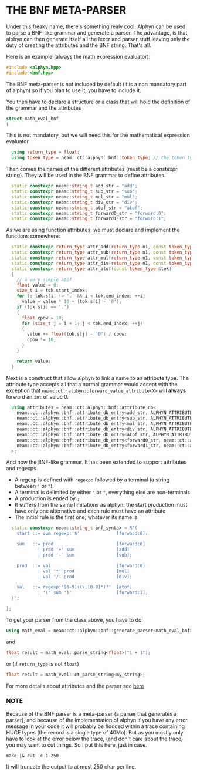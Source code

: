 
# THE BNF META-PARSER

Under this freaky name, there's something realy cool.
Alphyn can be used to parse a BNF-like grammar and generate a parser.
The advantage, is that alphyn can then generate itself all the lexer and parser stuff
leaving only the duty of creating the attributes and the BNF string. That's all.

Here is an example (always the math expression evaluator):

```c++
#include <alphyn.hpp>
#include <bnf.hpp>
```

The BNF meta-parser is not included by default (it is a non mandatory part of alphyn) so if you plan to use it, you have to include it.

You then have to declare a structure or a class that will hold the definition of the grammar and the attributes

```c++
struct math_eval_bnf
{
```

This is not mandatory, but we will need this for the mathematical expression evaluator
```c++
  using return_type = float;
  using token_type = neam::ct::alphyn::bnf::token_type; // the token type generated by the bnf meta-parser
```

Then comes the names of the different attributes (must be a constexpr string). They will be used in the BNF grammar to define attributes.
```c++
  static constexpr neam::string_t add_str = "add";
  static constexpr neam::string_t sub_str = "sub";
  static constexpr neam::string_t mul_str = "mul";
  static constexpr neam::string_t div_str = "div";
  static constexpr neam::string_t atof_str = "atof";
  static constexpr neam::string_t forward0_str = "forward:0";
  static constexpr neam::string_t forward1_str = "forward:1";
```

As we are using function attributes, we must declare and implement the functions somewhere:
```c++
  static constexpr return_type attr_add(return_type n1, const token_type &, return_type n2) { return n1 + n2; }
  static constexpr return_type attr_sub(return_type n1, const token_type &, return_type n2) { return n1 - n2; }
  static constexpr return_type attr_mul(return_type n1, const token_type &, return_type n2) { return n1 * n2; }
  static constexpr return_type attr_div(return_type n1, const token_type &, return_type n2) { return n1 / n2; }
  static constexpr return_type attr_atof(const token_type &tok)
  {
    // a very simple atof
    float value = 0;
    size_t i = tok.start_index;
    for (; tok.s[i] != '.' && i < tok.end_index; ++i)
      value = value * 10 + (tok.s[i] - '0');
    if (tok.s[i] == '.')
    {
      float cpow = 10;
      for (size_t j = i + 1; j < tok.end_index; ++j)
      {
        value += float(tok.s[j] - '0') / cpow;
        cpow *= 10;
      }
    }

    return value;
  }
```

Next is a construct that allow alphyn to link a name to an attribute type.
The attribute type accepts all that a normal grammar would accept with the exception that
`neam::ct::alphyn::forward_value_attribute<X>` will **always** forward an `int` of value 0.

```c++
  using attributes = neam::ct::alphyn::bnf::attribute_db<
    neam::ct::alphyn::bnf::attribute_db_entry<add_str, ALPHYN_ATTRIBUTE(&attr_add)>,
    neam::ct::alphyn::bnf::attribute_db_entry<sub_str, ALPHYN_ATTRIBUTE(&attr_sub)>,
    neam::ct::alphyn::bnf::attribute_db_entry<mul_str, ALPHYN_ATTRIBUTE(&attr_mul)>,
    neam::ct::alphyn::bnf::attribute_db_entry<div_str, ALPHYN_ATTRIBUTE(&attr_div)>,
    neam::ct::alphyn::bnf::attribute_db_entry<atof_str, ALPHYN_ATTRIBUTE(&attr_atof)>,
    neam::ct::alphyn::bnf::attribute_db_entry<forward0_str, neam::ct::alphyn::forward_attribute<0>>,
    neam::ct::alphyn::bnf::attribute_db_entry<forward1_str, neam::ct::alphyn::forward_attribute<1>>
  >;
```

And now the BNF-like grammar. It has been extended to support attributes and regexps.
- A regexp is defined with `regexp:` followed by a terminal (a string between `'` or `"`).
- A terminal is delimited by either `'` or `"`, everything else are non-terminals
- A production is ended by `;`
- It suffers from the same limitations as alphyn: the start production must have only one alternative
  and each rule must have an attribute
- The initial rule is the first one, whatever its name is

```c++
  static constexpr neam::string_t bnf_syntax = R"(
    start ::= sum regexp:'$'              [forward:0];

    sum   ::= prod                        [forward:0]
            | prod '+' sum                [add]
            | prod '-' sum                [sub];

    prod  ::= val                         [forward:0]
            | val '*' prod                [mul]
            | val '/' prod                [div];

    val   ::= regexp:'[0-9]+(\.[0-9]*)?'  [atof]
            | '(' sum ')'                 [forward:1];
  )";
```

```c++
};
```

To get your parser from the class above, you have to do:
```c++
using math_eval = neam::ct::alphyn::bnf::generate_parser<math_eval_bnf>::parser;
```

and

```c++
float result = math_eval::parse_string<float>("1 + 1");
```
or (if `return_type` is not `float`)
```c++
float result = math_eval::ct_parse_string<my_string>;
```


For more details about attributes and the parser see [here](./parser.md)


### NOTE

Because of the BNF parser is a meta-parser (a parser that generates a parser), and because of the implementation of alphyn
if you have any error message in your code it will probably be flooded within a trace containing HUGE types (the record is a single type of 40Mo).
But as you mostly only have to look at the error below the trace, (and don't care about the trace) you may want to cut things. So I put this here, just in case.

`make |& cut -c 1-250`

It will truncate the output to at most 250 char per line.

